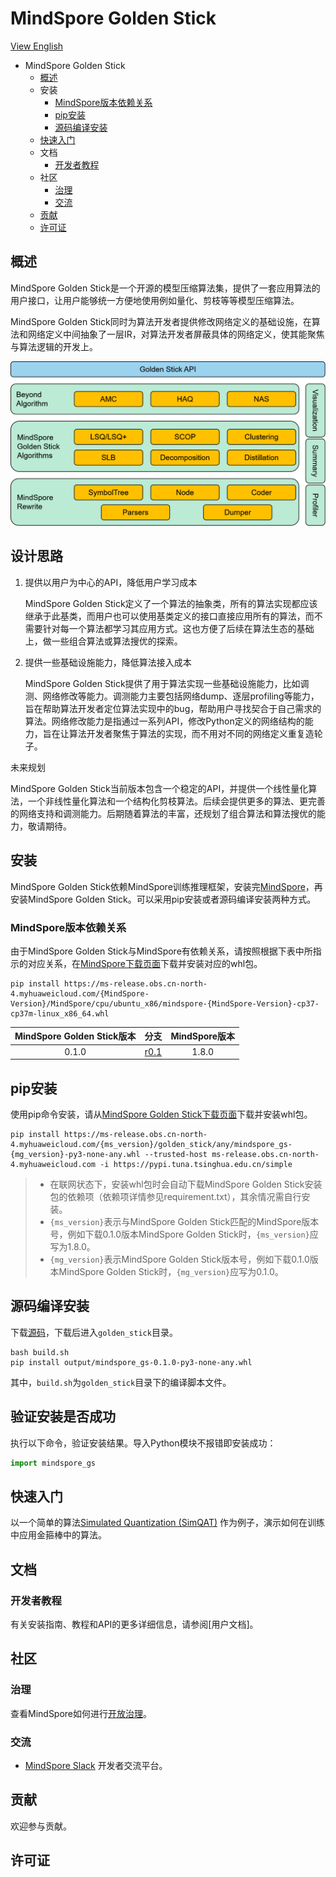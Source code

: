 # MindSpore Golden Stick

[View English](./README.md)

<!-- TOC -->

- MindSpore Golden Stick
    - [概述](#概述)
    - 安装
        - [MindSpore版本依赖关系](#MindSpore版本依赖关系)
        - [pip安装](#pip安装)
        - [源码编译安装](#源码编译安装)
    - [快速入门](#快速入门)
    - 文档
        - [开发者教程](#开发者教程)
    - 社区
        - [治理](#治理)
        - [交流](#交流)
    - [贡献](#贡献)
    - [许可证](#许可证)

<!-- /TOC -->

## 概述

MindSpore Golden Stick是一个开源的模型压缩算法集，提供了一套应用算法的用户接口，让用户能够统一方便地使用例如量化、剪枝等等模型压缩算法。

MindSpore Golden Stick同时为算法开发者提供修改网络定义的基础设施，在算法和网络定义中间抽象了一层IR，对算法开发者屏蔽具体的网络定义，使其能聚焦与算法逻辑的开发上。

![金箍棒架构图](docs/golden-stick-arch.png)

## 设计思路

1. 提供以用户为中心的API，降低用户学习成本

   MindSpore Golden Stick定义了一个算法的抽象类，所有的算法实现都应该继承于此基类，而用户也可以使用基类定义的接口直接应用所有的算法，而不需要针对每一个算法都学习其应用方式。这也方便了后续在算法生态的基础上，做一些组合算法或算法搜优的探索。

2. 提供一些基础设施能力，降低算法接入成本

   MindSpore Golden Stick提供了用于算法实现一些基础设施能力，比如调测、网络修改等能力。调测能力主要包括网络dump、逐层profiling等能力，旨在帮助算法开发者定位算法实现中的bug，帮助用户寻找契合于自己需求的算法。网络修改能力是指通过一系列API，修改Python定义的网络结构的能力，旨在让算法开发者聚焦于算法的实现，而不用对不同的网络定义重复造轮子。

未来规划

  MindSpore Golden Stick当前版本包含一个稳定的API，并提供一个线性量化算法，一个非线性量化算法和一个结构化剪枝算法。后续会提供更多的算法、更完善的网络支持和调测能力。后期随着算法的丰富，还规划了组合算法和算法搜优的能力，敬请期待。

## 安装

MindSpore Golden Stick依赖MindSpore训练推理框架，安装完[MindSpore](https://gitee.com/mindspore/mindspore#安装)，再安装MindSpore Golden Stick。可以采用pip安装或者源码编译安装两种方式。

### MindSpore版本依赖关系

由于MindSpore Golden Stick与MindSpore有依赖关系，请按照根据下表中所指示的对应关系，在[MindSpore下载页面](https://www.mindspore.cn/versions)下载并安装对应的whl包。

```shell
pip install https://ms-release.obs.cn-north-4.myhuaweicloud.com/{MindSpore-Version}/MindSpore/cpu/ubuntu_x86/mindspore-{MindSpore-Version}-cp37-cp37m-linux_x86_64.whl
```

| MindSpore Golden Stick版本 |                             分支                             | MindSpore版本 |
| :---------------------: | :----------------------------------------------------------: | :-------: |
|          0.1.0          | [r0.1](https://gitee.com/mindspore/golden-stick/tree/r0.1/) |   1.8.0   |

## pip安装

使用pip命令安装，请从[MindSpore Golden Stick下载页面](https://www.mindspore.cn/versions)下载并安装whl包。

 ```shell
pip install https://ms-release.obs.cn-north-4.myhuaweicloud.com/{ms_version}/golden_stick/any/mindspore_gs-{mg_version}-py3-none-any.whl --trusted-host ms-release.obs.cn-north-4.myhuaweicloud.com -i https://pypi.tuna.tsinghua.edu.cn/simple
```

> - 在联网状态下，安装whl包时会自动下载MindSpore Golden Stick安装包的依赖项（依赖项详情参见requirement.txt），其余情况需自行安装。
> - `{ms_version}`表示与MindSpore Golden Stick匹配的MindSpore版本号，例如下载0.1.0版本MindSpore Golden Stick时，`{ms_version}`应写为1.8.0。
> - `{mg_version}`表示MindSpore Golden Stick版本号，例如下载0.1.0版本MindSpore Golden Stick时，`{mg_version}`应写为0.1.0。

## 源码编译安装

下载[源码](https://gitee.com/mindspore/golden-stick)，下载后进入`golden_stick`目录。

```shell
bash build.sh
pip install output/mindspore_gs-0.1.0-py3-none-any.whl
```

其中，`build.sh`为`golden_stick`目录下的编译脚本文件。

## 验证安装是否成功

执行以下命令，验证安装结果。导入Python模块不报错即安装成功：

```python
import mindspore_gs
```

## 快速入门

以一个简单的算法[Simulated Quantization (SimQAT)](https://gitee.com/mindspore/docs/blob/master/docs/golden_stick/docs/source_zh_cn/quantization/quantization.md) 作为例子，演示如何在训练中应用金箍棒中的算法。

## 文档

### 开发者教程

有关安装指南、教程和API的更多详细信息，请参阅[用户文档]。

## 社区

### 治理

查看MindSpore如何进行[开放治理](https://gitee.com/mindspore/community/blob/master/governance.md)。

### 交流

- [MindSpore Slack](https://join.slack.com/t/mindspore/shared_invite/zt-dgk65rli-3ex4xvS4wHX7UDmsQmfu8w) 开发者交流平台。

## 贡献

欢迎参与贡献。

## 许可证

